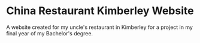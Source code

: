 # China Restaurant Kimberley Website

A website created for my uncle's restaurant in Kimberley for a project in my final year of my Bachelor's degree.
